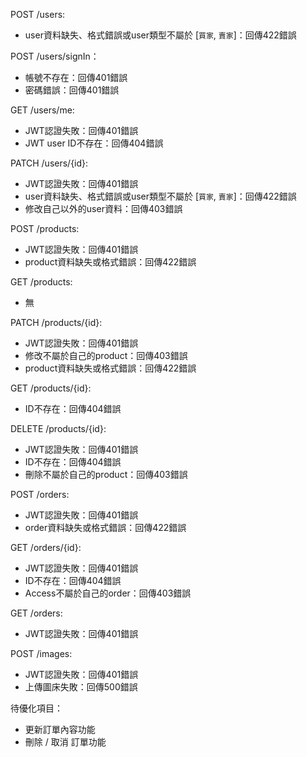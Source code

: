 
POST /users:
* user資料缺失、格式錯誤或user類型不屬於 [`買家`, `賣家`]：回傳422錯誤

POST /users/signIn：
* 帳號不存在：回傳401錯誤
* 密碼錯誤：回傳401錯誤

GET /users/me:
* JWT認證失敗：回傳401錯誤
* JWT user ID不存在：回傳404錯誤

PATCH /users/{id}:
* JWT認證失敗：回傳401錯誤
* user資料缺失、格式錯誤或user類型不屬於 [`買家`, `賣家`]：回傳422錯誤
* 修改自己以外的user資料：回傳403錯誤

POST /products:
* JWT認證失敗：回傳401錯誤
* product資料缺失或格式錯誤：回傳422錯誤


GET /products:
* 無

PATCH /products/{id}:
* JWT認證失敗：回傳401錯誤
* 修改不屬於自己的product：回傳403錯誤
* product資料缺失或格式錯誤：回傳422錯誤

GET /products/{id}:
* ID不存在：回傳404錯誤

DELETE /products/{id}:
* JWT認證失敗：回傳401錯誤
* ID不存在：回傳404錯誤
* 刪除不屬於自己的product：回傳403錯誤


POST /orders:
* JWT認證失敗：回傳401錯誤
* order資料缺失或格式錯誤：回傳422錯誤

GET /orders/{id}:
* JWT認證失敗：回傳401錯誤
* ID不存在：回傳404錯誤
* Access不屬於自己的order：回傳403錯誤

GET /orders:
* JWT認證失敗：回傳401錯誤

POST /images:
* JWT認證失敗：回傳401錯誤
* 上傳圖床失敗：回傳500錯誤


待優化項目：
* 更新訂單內容功能
* 刪除 / 取消 訂單功能

